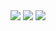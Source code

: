 <div align="center">
   <img src="https://img.shields.io/badge/React-61DAFB?style=flat&logo=React&logoColor=white"/>
      <img src="https://img.shields.io/badge/React Query-FF4154?style=flat&logo=React&logoColor=white"/>
      <img src="https://img.shields.io/badge/CSS3-1572B6?style=flat&logo=React&logoColor=white"/>
</div>
